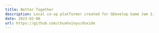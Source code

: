 ```yaml
---
title: Better Together
description: Local co-op platformer created for GDevelop Game Jam 3.
date: 2023-02-06
url: https://github.com/chuahxinyu/doxide
---
```

